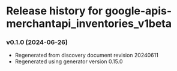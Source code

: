 # Release history for google-apis-merchantapi_inventories_v1beta

### v0.1.0 (2024-06-26)

* Regenerated from discovery document revision 20240611
* Regenerated using generator version 0.15.0


